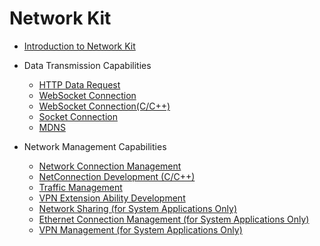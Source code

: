 # Network Kit<!--network-kit-->

- [Introduction to Network Kit](net-mgmt-overview.md)

- Data Transmission Capabilities<!--network-kit-data-transmission-->
    - [HTTP Data Request](http-request.md)
    - [WebSocket Connection](websocket-connection.md)
    - [WebSocket Connection(C/C++)](native-websocket-guidelines.md)
    - [Socket Connection](socket-connection.md)
    - [MDNS](net-mdns.md)

- Network Management Capabilities<!--network-kit-network-management-->
    - [Network Connection Management](net-connection-manager.md)
    - [NetConnection Development (C/C++)](native-netmanager-guidelines.md)
    - [Traffic Management](net-statistics.md)
    - [VPN Extension Ability Development](net-vpnExtension.md)
    <!--Del-->
    - [Network Sharing (for System Applications Only)](net-sharing.md)
    - [Ethernet Connection Management (for System Applications Only)](net-ethernet.md)  
    - [VPN Management (for System Applications Only)](net-vpn.md)
    <!--DelEnd-->
